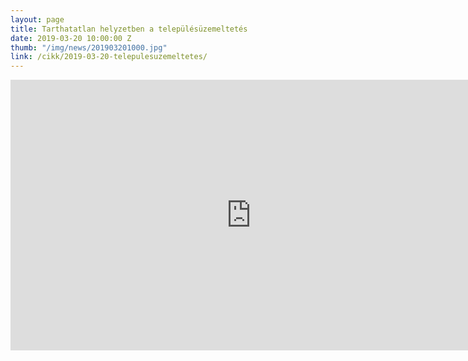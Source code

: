 ```yaml
---
layout: page
title: Tarthatatlan helyzetben a településüzemeltetés
date: 2019-03-20 10:00:00 Z
thumb: "/img/news/201903201000.jpg"
link: /cikk/2019-03-20-telepulesuzemeltetes/
---
```

<iframe width="770" height="433" src="https://www.youtube.com/embed/rqDGVRxOTNw" frameborder="0" allowfullscreen></iframe>